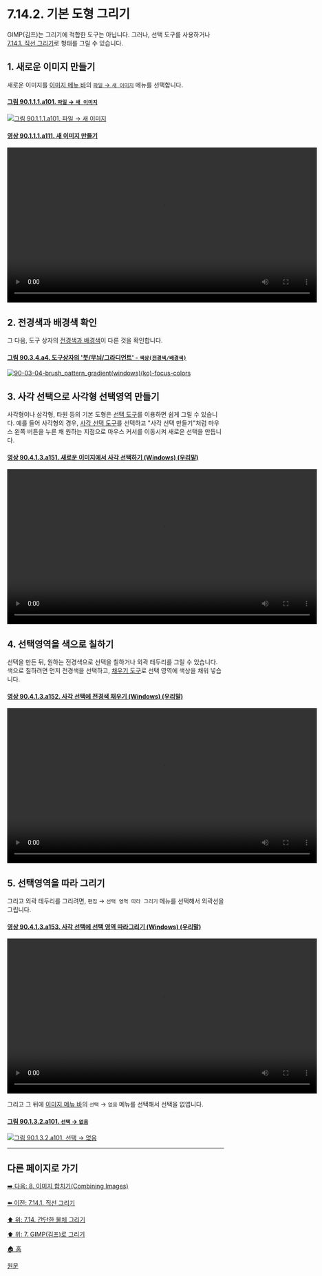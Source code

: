 # 7.14.2. 기본 도형 그리기
GIMP(김프)는 그리기에 적합한 도구는 아닙니다. 그러나, 선택 도구를 사용하거나 [7.14.1. 직선 그리기](./07-14-01-drawing-a-straight-line.md)로 형태를 그릴 수 있습니다. 

## 1. 새로운 이미지 만들기
새로운 이미지를 [이미지 메뉴 바](./03-02-02-image-windowx-02-image-menu.md)의 [`파일` → `새 이미지`](./16-02-02-new.md) 메뉴를 선택합니다.

#### [그림 90.1.1.1.a101. `파일` → `새 이미지`](https://wonder13662.github.io/gimp/2.10.36_ko/90-01-01-filex-01-new.html#%EA%B7%B8%EB%A6%BC-90111a101-%ED%8C%8C%EC%9D%BC--%EC%83%88-%EC%9D%B4%EB%AF%B8%EC%A7%80)
[![그림 90.1.1.1.a101. `파일` → `새 이미지`](https://github.com/wonder13662/gimp/assets/15767104/116f6c42-66d8-47ae-8877-9e49d80dc431)](https://wonder13662.github.io/gimp/2.10.36_ko/90-01-01-filex-01-new.html#%EA%B7%B8%EB%A6%BC-90111a101-%ED%8C%8C%EC%9D%BC--%EC%83%88-%EC%9D%B4%EB%AF%B8%EC%A7%80)

#### [영상 90.1.1.1.a111. 새 이미지 만들기](https://wonder13662.github.io/gimp/2.10.36_ko/90-01-01-filex-01-new.html#%EC%98%81%EC%83%81-90111a111-%EC%83%88-%EC%9D%B4%EB%AF%B8%EC%A7%80-%EB%A7%8C%EB%93%A4%EA%B8%B0)
<video controls="controls" width="720" environment="MacOS:Sonoma 14.2.1 GIMP 2.10.36" src="https://github.com/wonder13662/gimp/assets/15767104/028b4f82-b28c-4c2d-96b3-76ab15e9c09a"></video>

## 2. 전경색과 배경색 확인
그 다음, 도구 상자의 [전경색과 배경색](./14-01-03-color-and-indicator-areax-01-color_area.md)이 다른 것을 확인합니다.

#### [그림 90.3.4.a4. 도구상자의 '붓/무늬/그라디언트' - `색상(전경색/배경색)`](https://wonder13662.github.io/gimp/2.10.36_ko/90-03-04-brush_n_pattern_n_gradient.html#%EA%B7%B8%EB%A6%BC-9034a4-%EB%8F%84%EA%B5%AC%EC%83%81%EC%9E%90%EC%9D%98-%EB%B6%93%EB%AC%B4%EB%8A%AC%EA%B7%B8%EB%9D%BC%EB%94%94%EC%96%B8%ED%8A%B8---%EC%83%89%EC%83%81%EC%A0%84%EA%B2%BD%EC%83%89%EB%B0%B0%EA%B2%BD%EC%83%89)
[![90-03-04-brush_pattern_gradient(windows)(ko)-focus-colors](https://github.com/wonder13662/gimp/assets/15767104/5c0772d5-07d5-404f-bb30-836be3943703)](https://wonder13662.github.io/gimp/2.10.36_ko/90-03-04-brush_n_pattern_n_gradient.html#%EA%B7%B8%EB%A6%BC-9034a4-%EB%8F%84%EA%B5%AC%EC%83%81%EC%9E%90%EC%9D%98-%EB%B6%93%EB%AC%B4%EB%8A%AC%EA%B7%B8%EB%9D%BC%EB%94%94%EC%96%B8%ED%8A%B8---%EC%83%89%EC%83%81%EC%A0%84%EA%B2%BD%EC%83%89%EB%B0%B0%EA%B2%BD%EC%83%89)

## 3. 사각 선택으로 사각형 선택영역 만들기
사각형이나 삼각형, 타원 등의 기본 도형은 [선택 도구](./14-02-00-selection-tools.md)를 이용하면 쉽게 그릴 수 있습니다. 예를 들어 사각형의 경우, [사각 선택 도구](./14-02-02-rectangle-selection.md)를 선택하고 "사각 선택 만들기"처럼 마우스 왼쪽 버튼을 누른 채 원하는 지점으로 마우스 커서를 이동시켜 새로운 선택을 만듭니다.

#### [영상 90.4.1.3.a151. 새로운 이미지에서 사각 선택하기 (Windows) (우리말)](https://wonder13662.github.io/gimp/2.10.36_ko/90-04-01-tool_optionsx-03-rectangle_select.html#%EC%98%81%EC%83%81-90413a151-%EC%83%88%EB%A1%9C%EC%9A%B4-%EC%9D%B4%EB%AF%B8%EC%A7%80%EC%97%90%EC%84%9C-%EC%82%AC%EA%B0%81-%EC%84%A0%ED%83%9D%ED%95%98%EA%B8%B0-windows-%EC%9A%B0%EB%A6%AC%EB%A7%90)
<video controls="controls" width="720" src="https://github.com/wonder13662/gimp/assets/15767104/3bbc8add-a2a5-401b-bf15-0b580cd9cbfe"></video>

## 4. 선택영역을 색으로 칠하기
선택을 만든 뒤, 원하는 전경색으로 선택을 칠하거나 외곽 테두리를 그릴 수 있습니다. 색으로 칠하려면 먼저 전경색을 선택하고, [채우기 도구](./14-03-04-bucket-fill.md)로 선택 영역에 색상을 채워 넣습니다.

#### [영상 90.4.1.3.a152. 사각 선택에 전경색 채우기 (Windows) (우리말)](https://wonder13662.github.io/gimp/2.10.36_ko/90-04-01-tool_optionsx-03-rectangle_select.html#%EC%98%81%EC%83%81-90413a152-%EC%82%AC%EA%B0%81-%EC%84%A0%ED%83%9D%EC%97%90-%EC%A0%84%EA%B2%BD%EC%83%89-%EC%B1%84%EC%9A%B0%EA%B8%B0-windows-%EC%9A%B0%EB%A6%AC%EB%A7%90)
<video controls="controls" width="720" src="https://github.com/wonder13662/gimp/assets/15767104/2e94a6c7-d961-4748-9d2b-0a8a369d1a8e"></video>

## 5. 선택영역을 따라 그리기
그리고 외곽 테두리를 그리려면, `편집` → `선택 영역 따라 그리기` 메뉴를 선택해서 외곽선을 그립니다.

#### [영상 90.4.1.3.a153. 사각 선택에 선택 영역 따라그리기 (Windows) (우리말)](https://wonder13662.github.io/gimp/2.10.36_ko/90-04-01-tool_optionsx-03-rectangle_select.html#%EC%98%81%EC%83%81-90413a153-%EC%82%AC%EA%B0%81-%EC%84%A0%ED%83%9D%EC%97%90-%EC%84%A0%ED%83%9D-%EC%98%81%EC%97%AD-%EB%94%B0%EB%9D%BC%EA%B7%B8%EB%A6%AC%EA%B8%B0-windows-%EC%9A%B0%EB%A6%AC%EB%A7%90)
<video controls="controls" width="720" src="https://github.com/wonder13662/gimp/assets/15767104/d402e542-4a98-433b-bd86-dda9b6a0186c"></video>

그리고 그 뒤에 [이미지 메뉴 바](./03-02-02-image-windowx-02-image-menu.md)의 `선택` → `없음` 메뉴를 선택해서 선택을 없앱니다.

#### [그림 90.1.3.2.a101. `선택` → `없음`](https://wonder13662.github.io/gimp/2.10.36_ko/90-01-03-selectx-02-none.html#%EA%B7%B8%EB%A6%BC-90132a101-%EC%84%A0%ED%83%9D--%EC%97%86%EC%9D%8C)
[![그림 90.1.3.2.a101. `선택` → `없음`](https://github.com/wonder13662/gimp/assets/15767104/bf711fb1-5309-4a8d-bdb0-a698aea8c0d7)](https://wonder13662.github.io/gimp/2.10.36_ko/90-01-03-selectx-02-none.html#%EA%B7%B8%EB%A6%BC-90132a101-%EC%84%A0%ED%83%9D--%EC%97%86%EC%9D%8C)

***

## 다른 페이지로 가기
[➡️ 다음: 8. 이미지 합치기(Combining Images)](./08-00-combining-images.md)

[⬅️ 이전: 7.14.1. 직선 그리기](./07-14-01-drawing-a-straight-line.md)

[⬆️ 위: 7.14. 간단한 물체 그리기](./07-14-00-drawing-simple-objects.md)

[⬆️ 위: 7. GIMP(김프)로 그리기](./07-00-painting-with-gimp.md)

[🏠 홈](./00-home.md)

[원문](https://docs.gimp.org/2.10/ko/gimp-using-rectangular.html)
